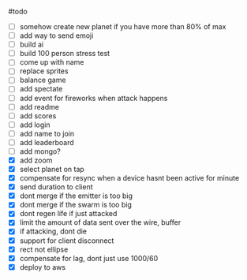 #todo
 - [ ] somehow create new planet if you have more than 80% of max
 - [ ] add way to send emoji
 - [ ] build ai
 - [ ] build 100 person stress test
 - [ ] come up with name
 - [ ] replace sprites
 - [ ] balance game
 - [ ] add spectate
 - [ ] add event for fireworks when attack happens
 - [ ] add readme
 - [ ] add scores
 - [ ] add login
 - [ ]   add name to join
 - [ ] add leaderboard
 - [ ]   add mongo?
 - [x] add zoom
 - [x] select planet on tap
 - [x] compensate for resync when a device hasnt been active for minute
 - [x] send duration to client
 - [x] dont merge if the emitter is too big
 - [x] dont merge if the swarm is too big
 - [x] dont regen life if just attacked
 - [x] limit the amount of data sent over the wire, buffer
 - [x] if attacking, dont die
 - [x] support for client disconnect
 - [x] rect not ellipse
 - [x] compensate for lag, dont just use 1000/60
 - [x] deploy to aws
